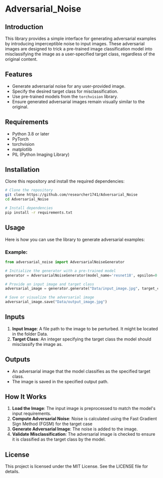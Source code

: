 # Adversarial_Noise

## Introduction
This library provides a simple interface for generating adversarial examples by introducing imperceptible noise to input images. 
These adversarial images are designed to trick a pre-trained image classification model into misclassifying the image 
as a user-specified target class, regardless of the original content.

## Features
- Generate adversarial noise for any user-provided image.
- Specify the desired target class for misclassification.
- Use pre-trained models from the `torchvision` library.
- Ensure generated adversarial images remain visually similar to the original.

## Requirements
- Python 3.8 or later
- PyTorch
- torchvision
- matplotlib
- PIL (Python Imaging Library)

## Installation
Clone this repository and install the required dependencies:
```bash
# Clone the repository
git clone https://github.com/researcher1741/Adversarial_Noise
cd Adversarial_Noise

# Install dependencies
pip install -r requirements.txt
```

## Usage
Here is how you can use the library to generate adversarial examples:

### Example:
```python
from adversarial_noise import AdversarialNoiseGenerator

# Initialize the generator with a pre-trained model
generator = AdversarialNoiseGenerator(model_name='resnet18', epsilon=0.0045)

# Provide an input image and target class
adversarial_image = generator.generate("Data/input_image.jpg", target_class=207)

# Save or visualize the adversarial image
adversarial_image.save("Data/output_image.jpg")
```

## Inputs
1. **Input Image**: A file path to the image to be perturbed. It might be located in the folder Data.
2. **Target Class**: An integer specifying the target class the model should misclassify the image as.

## Outputs
- An adversarial image that the model classifies as the specified target class. 
- The image is saved in the specified output path.

## How It Works
1. **Load the Image**: The input image is preprocessed to match the model's input requirements.
2. **Compute Adversarial Noise**: Noise is calculated using the Fast Gradient Sign Method (FGSM) for the target case
3. **Generate Adversarial Image**: The noise is added to the image.
4. **Validate Misclassification**: The adversarial image is checked to ensure it is classified as the target class by the model.

## License
This project is licensed under the MIT License. See the LICENSE file for details.
